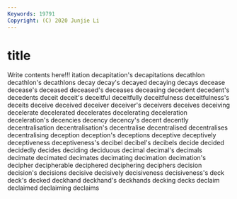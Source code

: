```yaml
---
Keywords: 19791
Copyright: (C) 2020 Junjie Li
---
```


# title

Write contents here!!!
itation 
decapitation's 
decapitations 
decathlon 
decathlon's 
decathlons 
decay 
decay's 
decayed 
decaying
decays 
decease 
decease's 
deceased 
deceased's 
deceases 
deceasing 
decedent 
decedent's 
decedents
deceit 
deceit's 
deceitful 
deceitfully 
deceitfulness 
deceitfulness's 
deceits 
deceive 
deceived 
deceiver
deceiver's 
deceivers 
deceives 
deceiving 
decelerate 
decelerated 
decelerates 
decelerating 
deceleration 
deceleration's
decencies 
decency 
decency's 
decent 
decently 
decentralisation 
decentralisation's 
decentralise 
decentralised 
decentralises
decentralising 
deception 
deception's 
deceptions 
deceptive 
deceptively 
deceptiveness 
deceptiveness's 
decibel 
decibel's
decibels 
decide 
decided 
decidedly 
decides 
deciding 
deciduous 
decimal 
decimal's 
decimals
decimate 
decimated 
decimates 
decimating 
decimation 
decimation's 
decipher 
decipherable 
deciphered 
deciphering
deciphers 
decision 
decision's 
decisions 
decisive 
decisively 
decisiveness 
decisiveness's 
deck 
deck's
decked 
deckhand 
deckhand's 
deckhands 
decking 
decks 
declaim 
declaimed 
declaiming 
declaims
